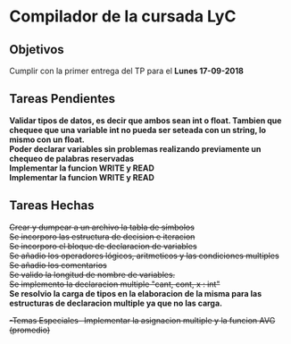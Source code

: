 <h1>Compilador de la cursada LyC</h1>
<h2>Objetivos</h2>
Cumplir con la primer entrega del TP para el <b>Lunes 17-09-2018</b><br>


<h2>Tareas Pendientes</h2>
<b>Validar tipos de datos, es decir que ambos sean int o float. Tambien que chequee que una variable int no pueda ser seteada con un string, lo mismo con un float.</b><br>
<b>Poder declarar variables sin problemas realizando previamente un chequeo de palabras reservadas</b><br>
<b>Implementar la funcion WRITE y READ</b><br>
<b>Implementar la funcion WRITE y READ</b><br>

<h2>Tareas Hechas</h2>
<strike>Crear y dumpear a un archivo la tabla de símbolos</strike><br>
<strike>Se incorporo las estructura de decision e iteracion</strike><br>
<strike>Se incorporo el bloque de declaracion de variables</strike><br>
<strike>Se añadio los operadores lógicos, aritmeticos y las condiciones multiples</strike><br>
<strike>Se añadio los comentarios</strike><br>
<strike>Se valido la longitud de nombre de variables.</strike><br>
<strike>Se implemento la declaracion multiple "cant, cont, x : int"</strike><br>
<b>Se resolvio la carga de tipos en la elaboracion de la misma para las estructuras de declaracion multiple ya que no las carga.</b><br>

<strike>-Temas Especiales- Implementar la asignacion multiple y la funcion AVG (promedio)</strike><br>
